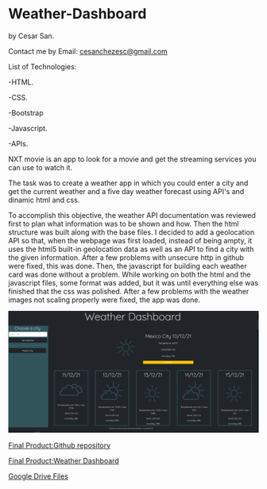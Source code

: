 # Weather-Dashboard

by Cesar San.

Contact me by Email: cesanchezesc@gmail.com

List of Technologies:

-HTML.

-CSS.

-Bootstrap

-Javascript.

-APIs.

NXT movie is an app to look for a movie and get the streaming services you can use to watch it.

The task was to create a weather app in which you could enter a city and get the current weather and a five day weather forecast using API's and dinamic html and css.

To accomplish this objective, the weather API documentation was reviewed first to plan what information was to be shown and how. Then the html structure was built along with the base files. I decided to add a geolocation API so that, when the webpage was first loaded, instead of being ampty, it uses the html5 built-in geolocation data as well as an API to find a city with the given information. After a few problems with unsecure http in github were fixed, this was done. Then, the javascript for building each weather card was done without a problem. While working on both the html and the javascript files, some format was added, but it was until everything else was finished that the css was polished. After a few problems with the weather images not scaling properly were fixed, the app was done. 

![Screenshot of the webpage showing it working as expected](./assets/images/screenshot.png)

 [Final Product:Github repository](https://github.com/csancheze/Weather-Dashboard/)

 [Final Product:Weather Dashboard](https://csancheze.github.io/Weather-Dashboard/)
 
 [Google Drive Files](https://drive.google.com/drive/folders/1ht9ym3LlYIKZn5AgRQ3c3PLgnrz_F_yR?usp=sharing)
